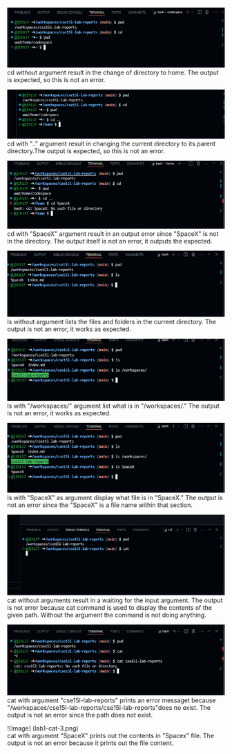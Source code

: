 ![Image](lab1-cd-1.png)  
cd without argument result in the change of directory to home.
The output is expected, so this is not an error.

![Image](lab1-cd-2.png)  
cd with ".." argument result in changing the current directory to 
its parent directory.The output is expected, so this is not an error.

![Image](lab1-cd-3.png)  
cd with "SpaceX" argument result in an output error since "SpaceX" is not
in the directory. The output itself is not an error, it outputs the expected.

![Image](lab1-ls-1.png)  
ls without argument lists the files and folders in the current directory.
The output is not an error, it works as expected.

![Image](lab1-ls-2.png)  
ls with "/workspaces/" argument list what is in "/workspaces/."
The output is not an error, it works as expected.

![Image](lab1-ls-3.png)  
ls with "SpaceX" as argument display what file is in "SpaceX."
The output is not an error since the "SpaceX" is a file name within that
section.

![Image](lab1-cat-1.png)  
cat without arguments result in a waiting for the input argument.
The output is not error because cat command is used to display the contents
of the given path. Without the argument the command is not doing anything.

![Image](lab1-cat-2.png)  
cat with argument "cse15l-lab-reports" prints an error messaget because
"/workspaces/cse15l-lab-reports/cse15l-lab-reports"does no exist.
The output is not an error since the path does not exist.

![Image] (lab1-cat-3.png)  
cat with argument "SpaceX" prints out the contents in "Spacex" file.
The output is not an error because it prints out the file content. 
